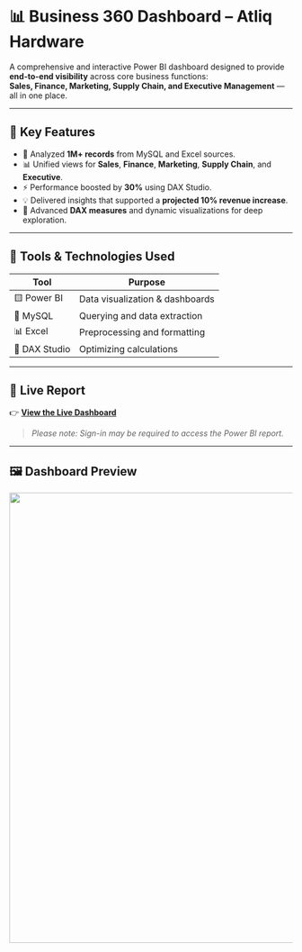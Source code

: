 # 📊 Business 360 Dashboard – Atliq Hardware

A comprehensive and interactive Power BI dashboard designed to provide **end-to-end visibility** across core business functions:  
**Sales, Finance, Marketing, Supply Chain, and Executive Management** — all in one place.

---

## 🌟 Key Features

- 📁 Analyzed **1M+ records** from MySQL and Excel sources.
- 📊 Unified views for **Sales**, **Finance**, **Marketing**, **Supply Chain**, and **Executive**.
- ⚡️ Performance boosted by **30%** using DAX Studio.
- 💡 Delivered insights that supported a **projected 10% revenue increase**.
- 🧠 Advanced **DAX measures** and dynamic visualizations for deep exploration.

---

## 🧰 Tools & Technologies Used

| Tool          | Purpose                         |
|---------------|---------------------------------|
| 🟨 Power BI    | Data visualization & dashboards |
| 🐬 MySQL       | Querying and data extraction    |
| 📊 Excel       | Preprocessing and formatting    |
| 🧮 DAX Studio  | Optimizing calculations         |

---

## 🔗 Live Report

👉 **[View the Live Dashboard]( https://app.powerbi.com/view?r=eyJrIjoiMjU2ZDBhOTktZjE1My00ZDc5LTkwYTctYmJkMmRmNjM4MjE5IiwidCI6ImM2ZTU0OWIzLTVmNDUtNDAzMi1hYWU5LWQ0MjQ0ZGM1YjJjNCJ9)**  
> _Please note: Sign-in may be required to access the Power BI report._

---

## 🖼️ Dashboard Preview

<img src="images/dashboard-overview.png" width="800"/>




